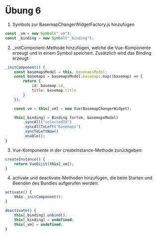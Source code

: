 # Übung 6

1. Symbols zur BasemapChangerWidgetFactory.js hinzufügen

```javascript
const _vm = new Symbol("_vm");
const _binding = new Symbol("_binding");
```

2. _initComponent-Methode hinzufügen, welche die Vue-Komponente erzeugt und in einem Symbol speichert. Zusätzlich wird das Binding erzeugt:

```javascript
_initComponent() {
    const basemapsModel = this._basemapsModel;
    const basemaps = basemapsModel.basemaps.map((basemap) => {
        return {
            id: basemap.id,
            title: basemap.title
        }
    });

    const vm = this[_vm] = new Vue(BasemapChangerWidget);

    this[_binding] = Binding.for(vm, basemapsModel)
        .syncAll("selectedId")
        .syncAllToLeft("basemaps")
        .syncToLeftNow()
        .enable();
}
```

3. Vue-Komponente in der createInstance-Methode zurückgeben:

```javascript
createInstance() {
    return VueDijit(this[_vm]);
}
```

4. activate und deactivate-Methoden hinzufügen, die beim Starten und Beenden des Bundles aufgerufen werden:

```javascript
activate() {
    this._initComponent();
}

deactivate() {
    this[_binding].unbind();
    this[_binding] = undefined;
    this[_vm] = undefined;
}
```
